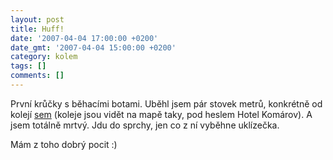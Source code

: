 ```yaml
---
layout: post
title: Huff!
date: '2007-04-04 17:00:00 +0200'
date_gmt: '2007-04-04 15:00:00 +0200'
category: kolem
tags: []
comments: []
---
```

<p>První krůčky s běhacími botami. Uběhl jsem pár stovek metrů, konkrétně od kolejí <a href="http://www.mapy.cz/?mapType=hybrid&zoom=13&centerX=138183168&centerY=132713216&portWidth=682&portHeight=586&forceMapParams=1&query=kom%C3%A1rov%20brno&page=1&searchPort=124375973_125388673_146723749_146163585&userMarkX=138191744&userMarkY=132697344&userMarkTitle=prvn%C3%AD%20kr%C5%AF%C4%8Dek&userMarkDescription=tak,%20sem%20jsem%20dob%C4%9Bhl%204.%204.%202007">sem</a> (koleje jsou vidět na mapě taky, pod heslem Hotel Komárov). A jsem totálně mrtvý. Jdu do sprchy, jen co z ní vyběhne uklízečka.</p>
<p>Mám z toho dobrý pocit :)</p>
